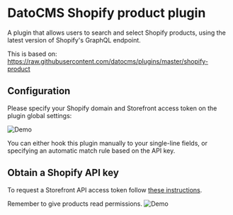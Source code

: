 # DatoCMS Shopify product plugin

A plugin that allows users to search and select Shopify products, using the latest version of Shopify's GraphQL endpoint.

This is based on: https://raw.githubusercontent.com/datocms/plugins/master/shopify-product

## Configuration

Please specify your Shopify domain and Storefront access token on the plugin global settings:

![Demo](https://raw.githubusercontent.com/datocms/plugins/master/shopify-product/docs/settings.png)

You can either hook this plugin manually to your single-line fields, or specifying an automatic match rule based on the API key.

## Obtain a Shopify API key

To request a Storefront API access token follow [these instructions](https://www.shopify.com/partners/blog/storefront-api-learning-kit).

Remember to give products read permissions.
![Demo](https://raw.githubusercontent.com/datocms/plugins/master/shopify-product/docs/shopify-storefront-key.png)
